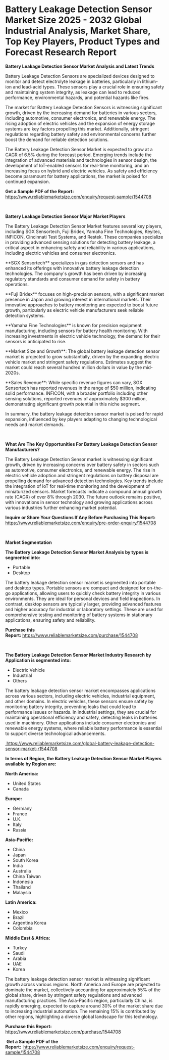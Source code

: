 <p><h1>Battery Leakage Detection Sensor Market Size 2025 - 2032 Global Industrial Analysis, Market Share, Top Key Players, Product Types and Forecast Research Report</h1></p><p><strong>Battery Leakage Detection Sensor Market Analysis and Latest Trends</strong></p>
<p><p>Battery Leakage Detection Sensors are specialized devices designed to monitor and detect electrolyte leakage in batteries, particularly in lithium-ion and lead-acid types. These sensors play a crucial role in ensuring safety and maintaining system integrity, as leakage can lead to reduced performance, environmental hazards, and potential hazards like fires.</p><p>The market for Battery Leakage Detection Sensors is witnessing significant growth, driven by the increasing demand for batteries in various sectors, including automotive, consumer electronics, and renewable energy. The rising adoption of electric vehicles and the expansion of energy storage systems are key factors propelling this market. Additionally, stringent regulations regarding battery safety and environmental concerns further boost the demand for reliable detection solutions.</p><p>The Battery Leakage Detection Sensor Market is expected to grow at a CAGR of 6.5% during the forecast period. Emerging trends include the integration of advanced materials and technologies in sensor design, the development of IoT-enabled sensors for real-time monitoring, and an increasing focus on hybrid and electric vehicles. As safety and efficiency become paramount for battery applications, the market is poised for continued expansion.</p></p>
<p><strong>Get a Sample PDF of the Report:&nbsp;</strong> <a href="https://www.reliablemarketsize.com/enquiry/request-sample/1544708?utm_campaign=3358&utm_medium=2&utm_source=Github&utm_content=ia&utm_term=15042025&utm_id=battery-leakage-detection-sensor">https://www.reliablemarketsize.com/enquiry/request-sample/1544708</a></p>
<p>&nbsp;</p>
<p><strong>Battery Leakage Detection Sensor Major Market Players</strong></p>
<p><p>The Battery Leakage Detection Sensor Market features several key players, including SGX Sensortech, Fuji Bridex, Yamaha Fine Technologies, Keyitec, INFICON, Cincinnati Test Systems, and Restek. These companies specialize in providing advanced sensing solutions for detecting battery leakage, a critical aspect in enhancing safety and reliability in various applications, including electric vehicles and consumer electronics.</p><p>**SGX Sensortech** specializes in gas detection sensors and has enhanced its offerings with innovative battery leakage detection technologies. The company's growth has been driven by increasing regulatory standards and consumer demand for safety in battery operations.</p><p>**Fuji Bridex** focuses on high-precision sensors, with a significant market presence in Japan and growing interest in international markets. Their innovative approaches to battery monitoring are expected to boost future growth, particularly as electric vehicle manufacturers seek reliable detection systems.</p><p>**Yamaha Fine Technologies** is known for precision equipment manufacturing, including sensors for battery health monitoring. With increasing investments in electric vehicle technology, the demand for their sensors is anticipated to rise.</p><p>**Market Size and Growth**: The global battery leakage detection sensor market is projected to grow substantially, driven by the expanding electric vehicle market and stringent safety regulations. Estimates suggest the market could reach several hundred million dollars in value by the mid-2020s.</p><p>**Sales Revenue**: While specific revenue figures can vary, SGX Sensortech has reported revenues in the range of $50 million, indicating solid performance. INFICON, with a broader portfolio including other sensing solutions, reported revenues of approximately $300 million, demonstrating significant growth potential in this niche segment.</p><p>In summary, the battery leakage detection sensor market is poised for rapid expansion, influenced by key players adapting to changing technological needs and market demands.</p></p>
<p>&nbsp;</p>
<p><strong>What Are The Key Opportunities For Battery Leakage Detection Sensor Manufacturers?</strong></p>
<p><p>The Battery Leakage Detection Sensor market is witnessing significant growth, driven by increasing concerns over battery safety in sectors such as automotive, consumer electronics, and renewable energy. The rise in electric vehicle adoption and stringent regulations on battery disposal are propelling demand for advanced detection technologies. Key trends include the integration of IoT for real-time monitoring and the development of miniaturized sensors. Market forecasts indicate a compound annual growth rate (CAGR) of over 8% through 2030. The future outlook remains positive, with innovations in sensor technology and growing applications across various industries further enhancing market potential.</p></p>
<p><strong>Inquire or Share Your Questions If Any Before Purchasing This Report:</strong> <a href="https://www.reliablemarketsize.com/enquiry/pre-order-enquiry/1544708?utm_campaign=3358&utm_medium=2&utm_source=Github&utm_content=ia&utm_term=15042025&utm_id=battery-leakage-detection-sensor">https://www.reliablemarketsize.com/enquiry/pre-order-enquiry/1544708</a></p>
<p>&nbsp;</p>
<p><strong>Market Segmentation</strong></p>
<p><strong>The Battery Leakage Detection Sensor Market Analysis by types is segmented into:</strong></p>
<p><ul><li>Portable</li><li>Desktop</li></ul></p>
<p><p>The battery leakage detection sensor market is segmented into portable and desktop types. Portable sensors are compact and designed for on-the-go applications, allowing users to quickly check battery integrity in various environments. They are ideal for personal devices and field inspections. In contrast, desktop sensors are typically larger, providing advanced features and higher accuracy for industrial or laboratory settings. These are used for comprehensive testing and monitoring of battery systems in stationary applications, ensuring safety and reliability.</p></p>
<p><strong>Purchase this Report:&nbsp;</strong><a href="https://www.reliablemarketsize.com/purchase/1544708?utm_campaign=3358&utm_medium=2&utm_source=Github&utm_content=ia&utm_term=15042025&utm_id=battery-leakage-detection-sensor">https://www.reliablemarketsize.com/purchase/1544708</a></p>
<p>&nbsp;</p>
<p><strong>The Battery Leakage Detection Sensor Market Industry Research by Application is segmented into:</strong></p>
<p><ul><li>Electric Vehicle</li><li>Industrial</li><li>Others</li></ul></p>
<p><p>The battery leakage detection sensor market encompasses applications across various sectors, including electric vehicles, industrial equipment, and other domains. In electric vehicles, these sensors ensure safety by monitoring battery integrity, preventing leaks that could lead to performance issues or hazards. In industrial settings, they are crucial for maintaining operational efficiency and safety, detecting leaks in batteries used in machinery. Other applications include consumer electronics and renewable energy systems, where reliable battery performance is essential to support diverse technological advancements.</p></p>
<p><a href="https://www.reliablemarketsize.com/global-battery-leakage-detection-sensor-market-r1544708?utm_campaign=3358&utm_medium=2&utm_source=Github&utm_content=ia&utm_term=15042025&utm_id=battery-leakage-detection-sensor">&nbsp;https://www.reliablemarketsize.com/global-battery-leakage-detection-sensor-market-r1544708</a></p>
<p><strong>In terms of Region, the Battery Leakage Detection Sensor Market Players available by Region are:</strong></p>
<p>
    <p> <strong> North America: </strong>
        <ul>
            <li>United States</li>
            <li>Canada</li>
        </ul>
        </p> 
    <p> <strong> Europe: </strong>
        <ul>
            <li>Germany</li>
            <li>France</li>
            <li>U.K.</li>
            <li>Italy</li>
            <li>Russia</li>
        </ul>
        </p> 
    <p> <strong> Asia-Pacific: </strong>
        <ul>
            <li>China</li>
            <li>Japan</li>
            <li>South Korea</li>
            <li>India</li>
            <li>Australia</li>
            <li>China Taiwan</li>
            <li>Indonesia</li>
            <li>Thailand</li>
            <li>Malaysia</li>
        </ul>
        </p> 
    <p> <strong> Latin America: </strong>
        <ul>
            <li>Mexico</li>
            <li>Brazil</li>
            <li>Argentina Korea</li>
            <li>Colombia</li>
        </ul>
        </p> 
    <p> <strong> Middle East & Africa: </strong>
        <ul>
            <li>Turkey</li>
            <li>Saudi</li>
            <li>Arabia</li>
            <li>UAE</li>
            <li>Korea</li>
        </ul>
    </p>
    </p>
<p><p>The battery leakage detection sensor market is witnessing significant growth across various regions. North America and Europe are projected to dominate the market, collectively accounting for approximately 55% of the global share, driven by stringent safety regulations and advanced manufacturing practices. The Asia-Pacific region, particularly China, is rapidly emerging, expected to capture around 30% of the market share due to increasing industrial automation. The remaining 15% is contributed by other regions, highlighting a diverse global landscape for this technology.</p></p>
<p><strong>Purchase this Report: </strong><a href="https://www.reliablemarketsize.com/purchase/1544708?utm_campaign=3358&utm_medium=2&utm_source=Github&utm_content=ia&utm_term=15042025&utm_id=battery-leakage-detection-sensor">https://www.reliablemarketsize.com/purchase/1544708</a></p>
<p>&nbsp;<strong>Get a Sample PDF of the Report:&nbsp;&nbsp;</strong><a href="https://www.reliablemarketsize.com/enquiry/request-sample/1544708?utm_campaign=3358&utm_medium=2&utm_source=Github&utm_content=ia&utm_term=15042025&utm_id=battery-leakage-detection-sensor">https://www.reliablemarketsize.com/enquiry/request-sample/1544708</a></p>
<p><strong></strong></p>
<p><p></p><p></p><p></p></p>